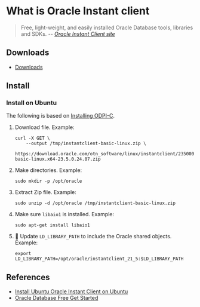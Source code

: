 # What is Oracle Instant client

> Free, light-weight, and easily installed Oracle Database tools, libraries and SDKs.
> -- _[Oracle Instant Client site]_

## Downloads

- [Downloads]

## Install

### Install on Ubuntu

The following is based on [Installing ODPI-C].

1. Download file.
   Example:

   ```console
   curl -X GET \
       --output /tmp/instantclient-basic-linux.zip \
       https://download.oracle.com/otn_software/linux/instantclient/2350000/instantclient-basic-linux.x64-23.5.0.24.07.zip

   ```

1. Make directories.
   Example:

   ```console
   sudo mkdir -p /opt/oracle

   ```

1. Extract Zip file.
   Example:

   ```console
   sudo unzip -d /opt/oracle /tmp/instantclient-basic-linux.zip

   ```

1. Make sure `libaio1` is installed.
   Example:

   ```console
   sudo apt-get install libaio1

   ```

1. :thinking: Update `LD_LIBRARY_PATH` to include the Oracle shared objects.
   Example:

   ```console
   export LD_LIBRARY_PATH=/opt/oracle/instantclient_21_5:$LD_LIBRARY_PATH

   ```

## References

- [Install Ubuntu Oracle Instant Client on Ubuntu]
- [Oracle Database Free Get Started]

[Downloads]: https://www.oracle.com/database/technologies/instant-client/downloads.html
[Install Ubuntu Oracle Instant Client on Ubuntu]: https://help.ubuntu.com/community/Oracle%20Instant%20Client
[Installing ODPI-C]: https://odpi-c.readthedocs.io/en/latest/user_guide/installation.html#linux
[Oracle Database Free Get Started]: https://www.oracle.com/database/free/get-started/
[Oracle Instant Client site]: https://www.oracle.com/database/technologies/instant-client.html
